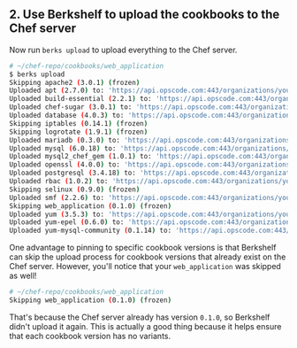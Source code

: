 ## 2. Use Berkshelf to upload the cookbooks to the Chef server

Now run `berks upload` to upload everything to the Chef server.

```bash
# ~/chef-repo/cookbooks/web_application
$ berks upload
Skipping apache2 (3.0.1) (frozen)
Uploaded apt (2.7.0) to: 'https://api.opscode.com:443/organizations/your-org-name'
Uploaded build-essential (2.2.1) to: 'https://api.opscode.com:443/organizations/your-org-name'
Uploaded chef-sugar (3.0.1) to: 'https://api.opscode.com:443/organizations/your-org-name'
Uploaded database (4.0.3) to: 'https://api.opscode.com:443/organizations/your-org-name'
Skipping iptables (0.14.1) (frozen)
Skipping logrotate (1.9.1) (frozen)
Uploaded mariadb (0.3.0) to: 'https://api.opscode.com:443/organizations/your-org-name'
Uploaded mysql (6.0.18) to: 'https://api.opscode.com:443/organizations/your-org-name'
Uploaded mysql2_chef_gem (1.0.1) to: 'https://api.opscode.com:443/organizations/your-org-name'
Uploaded openssl (4.0.0) to: 'https://api.opscode.com:443/organizations/your-org-name'
Uploaded postgresql (3.4.18) to: 'https://api.opscode.com:443/organizations/your-org-name'
Uploaded rbac (1.0.2) to: 'https://api.opscode.com:443/organizations/your-org-name'
Skipping selinux (0.9.0) (frozen)
Uploaded smf (2.2.6) to: 'https://api.opscode.com:443/organizations/your-org-name'
Skipping web_application (0.1.0) (frozen)
Uploaded yum (3.5.3) to: 'https://api.opscode.com:443/organizations/your-org-name'
Uploaded yum-epel (0.6.0) to: 'https://api.opscode.com:443/organizations/your-org-name'
Uploaded yum-mysql-community (0.1.14) to: 'https://api.opscode.com:443/organizations/your-org-name'
```

One advantage to pinning to specific cookbook versions is that Berkshelf can skip the upload process for cookbook versions that already exist on the Chef server. However, you'll notice that your `web_application` was skipped as well!

```bash
# ~/chef-repo/cookbooks/web_application
Skipping web_application (0.1.0) (frozen)
```

That's because the Chef server already has version `0.1.0`, so Berkshelf didn't upload it again. This is actually a good thing because it helps ensure that each cookbook version has no variants.
